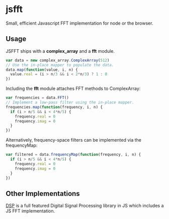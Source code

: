 # jsfft

Small, efficient Javascript FFT implementation for node or the browser.

## Usage

JSFFT ships with a **complex_array** and a **fft** module.

```javascript
var data = new complex_array.ComplexArray(512)
// Use the in-place mapper to populate the data.
data.map(function(value, i, n) {
  value.real = (i > n/3 && i < 2*n/3) ? 1 : 0
})
```

Including the **fft** module attaches FFT methods to ComplexArray:

```javascript
var frequencies = data.FFT()
// Implement a low-pass filter using the in-place mapper.
frequencies.map(function(frequency, i, n) {
  if (i > n/5 && i < 4*n/5) {
    frequency.real = 0
    frequency.imag = 0
  }
})
```

Alternatively, frequency-space filters can be implemented via the frequencyMap:

```javascript
var filtered = data.frequencyMap(function(frequency, i, n) {
  if (i > n/5 && i < 4*n/5) {
    frequency.real = 0
    frequency.imag = 0
  }
})
```

## Other Implementations

[DSP](https://github.com/corbanbrook/dsp.js) is a full featured Digital Signal
Processing library in JS which includes a JS FFT implementation.
